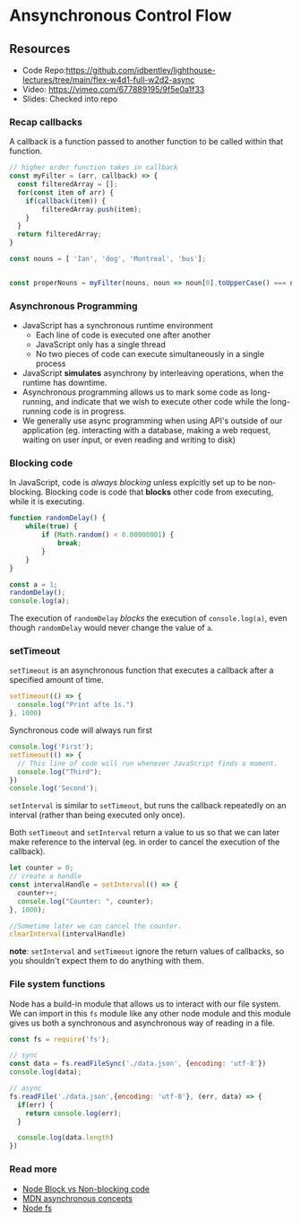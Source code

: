 # Ansynchronous Control Flow

## Resources
 - Code Repo:https://github.com/idbentley/lighthouse-lectures/tree/main/flex-w4d1-full-w2d2-async
 - Video: https://vimeo.com/677889195/9f5e0a1f33
 - Slides: Checked into repo

### Recap callbacks
A callback is a function passed to another function to be called within that function.

```js
// higher order function takes in callback
const myFilter = (arr, callback) => {
  const filteredArray = [];
  for(const item of arr) {
    if(callback(item)) {
        filteredArray.push(item);
    }
  }
  return filteredArray;
}

const nouns = [ 'Ian', 'dog', 'Montreal', 'bus'];


const properNouns = myFilter(nouns, noun => noun[0].toUpperCase() === noun[0]);

```

### Asynchronous Programming
- JavaScript has a synchronous runtime environment
    - Each line of code is executed one after another
    - JavaScript only has a single thread
    - No two pieces of code can execute simultaneously in a single process
- JavaScript __simulates__ asynchrony by interleaving operations, when the runtime has downtime.
- Asynchronous programming allows us to mark some code as long-running, and indicate that we wish to execute other code while the long-running code is in progress.
- We generally use async programming when using API's outside of our application (eg. interacting with a database, making a web request, waiting on user input, or even reading and writing to disk)

### Blocking code
In JavaScript, code is _always blocking_ unless explcitly set up to be non-blocking.  Blocking code is code that **blocks** other code from executing, while it is executing.

```js
function randomDelay() {
    while(true) {
        if (Math.random() < 0.00000001) {
            break;
        }
    }
}

const a = 1;
randomDelay();
console.log(a);
```

The execution of `randomDelay` *blocks* the execution of `console.log(a)`, even though `randomDelay` would never change the value of `a`.

### setTimeout
`setTimeout` is an asynchronous function that executes a callback after a specified amount of time.

```js
setTimeout(() => {
  console.log("Print afte 1s.")
}, 1000)
```

Synchronous code will always run first

```js
console.log('First');
setTimeout(() => {
  // This line of code will run whenever JavaScript finds a moment.
  console.log("Third");
})
console.log('Second');
```

`setInterval` is similar to `setTimeout`, but runs the callback repeatedly on an interval (rather than being executed only once).

Both `setTimeout` and `setInterval` return a value to us so that we can later make reference to the interval (eg. in order to cancel the execution of the callback).

```js
let counter = 0;
// create a handle
const intervalHandle = setInterval(() => {
  counter++;
  console.log("Counter: ", counter);
}, 1000);

//Sometime later we can cancel the counter.
clearInterval(intervalHandle)
```

**note**: `setInterval` and `setTimeout` ignore the return values of callbacks, so you shouldn't expect them to do anything with them.

### File system functions

Node has a build-in module that allows us to interact with our file system. We can import in this `fs` module like any other node module and this module gives us both a synchronous and asynchronous way of reading in a file.

```js
const fs = require('fs');

// sync
const data = fs.readFileSync('./data.json', {encoding: 'utf-8'})
console.log(data);

// async
fs.readFile('./data.json',{encoding: 'utf-8'}, (err, data) => {
  if(err) {
    return console.log(err);
  }

  console.log(data.length)
})
```

### Read more
- [Node Block vs Non-blocking code](https://nodejs.org/en/docs/guides/blocking-vs-non-blocking/)
- [MDN asynchronous concepts](https://developer.mozilla.org/en-US/docs/Learn/JavaScript/Asynchronous/Concepts)
- [Node fs](https://nodejs.org/api/fs.html)
